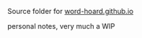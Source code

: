 Source folder for [word-hoard.github.io](https://word-hoard.github.io/index.html)

personal notes, very much a WIP